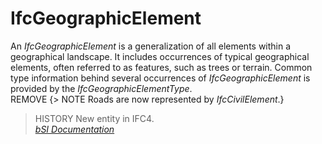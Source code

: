 IfcGeographicElement
====================
An _IfcGeographicElement_ is a generalization of all elements within a
geographical landscape. It includes occurrences of typical geographical
elements, often referred to as features, such as trees or terrain. Common type
information behind several occurrences of _IfcGeographicElement_ is provided
by the _IfcGeographicElementType_.  
REMOVE {> NOTE Roads are now represented by _IfcCivilElement_.}  
> HISTORY New entity in IFC4.  
[ _bSI
Documentation_](https://standards.buildingsmart.org/IFC/DEV/IFC4_2/FINAL/HTML/schema/ifcproductextension/lexical/ifcgeographicelement.htm)


